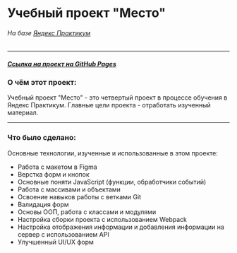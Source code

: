 # **Учебный проект "Место"**
###### *На базе [Яндекс Практикум](https://www.praktikum.yandex.ru "Яндекс Практикум")*
___
#### *[Ссылка на проект на GitHub Pages](https://yulianesterova.github.io/mesto/ "Место")*

### О чём этот проект:
Учебный проект "Место" - это четвертый проект в процессе обучения в Яндекс Практикум. Главные цели проекта - отработать изученный материал.

___
### Что было сделано:
Основные технологии, изученные и использованные в этом проекте:
* Работа с макетом в Figma
* Верстка форм и кнопок
* Основные поняти JavaScript (функции, обработчики событий)
* Работа с массивами и объектами
* Освоение навыков работы с ветками Git
* Валидация форм
* Основы ООП, работа с классами и модулями
* Настройка сборки проекта с использованием Webpack
* Настройка отображения информации и добавления информации на сервер с использованием API
* Улучшенный UI/UX форм
